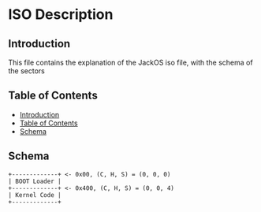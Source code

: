 # ISO Description

## Introduction <a name="introduction"></a>

This file contains the explanation of the JackOS iso file, with the schema of the sectors

## Table of Contents <a name="table-of-contents"></a>

- [Introduction](#introduction)
- [Table of Contents](#table-of-contents)
- [Schema](#schema)

## Schema <a name="schema"></a>

```
+-------------+ <- 0x00, (C, H, S) = (0, 0, 0)
| BOOT Loader |
+-------------+ <- 0x400, (C, H, S) = (0, 0, 4)
| Kernel Code |
+-------------+
```
